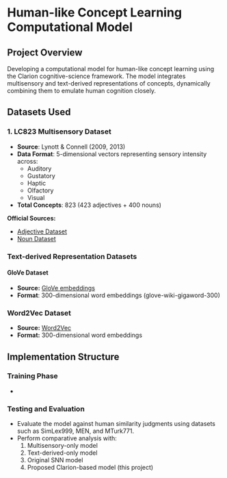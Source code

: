 # Human-like Concept Learning Computational Model

## Project Overview
Developing a computational model for human-like concept learning using the Clarion cognitive-science framework. The model integrates multisensory and text-derived representations of concepts, dynamically combining them to emulate human cognition closely.

## Datasets Used

### 1. LC823 Multisensory Dataset
- **Source**: Lynott & Connell (2009, 2013)
- **Data Format**: 5-dimensional vectors representing sensory intensity across:
  - Auditory
  - Gustatory
  - Haptic
  - Olfactory
  - Visual
- **Total Concepts**: 823 (423 adjectives + 400 nouns)

**Official Sources:**
- [Adjective Dataset](https://link.springer.com/article/10.3758/BRM.41.2.558)
- [Noun Dataset](https://link.springer.com/article/10.3758/s13428-012-0267-0)

### Text-derived Representation Datasets
#### GloVe Dataset
- **Source:** [GloVe embeddings](https://nlp.stanford.edu/projects/glove/)
- **Format**: 300-dimensional word embeddings (glove-wiki-gigaword-300)

### Word2Vec Dataset
- **Source:** [Word2Vec](https://code.google.com/archive/p/word2vec/)
- **Format:** 300-dimensional word embeddings

## Implementation Structure

### Training Phase
- 

### Testing and Evaluation
- Evaluate the model against human similarity judgments using datasets such as SimLex999, MEN, and MTurk771.
- Perform comparative analysis with:
  1. Multisensory-only model
  2. Text-derived-only model
  3. Original SNN model
  4. Proposed Clarion-based model (this project)
